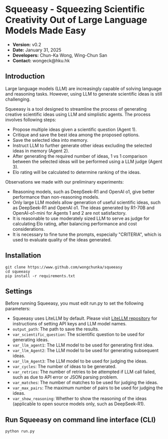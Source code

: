 <h1>Squeeasy - Squeezing Scientific Creativity Out of Large Language Models Made Easy</h1>

<ul>
    <li><strong>Version:</strong> v0.2</li>
    <li><strong>Date:</strong> January 31, 2025</li>
    <li><strong>Developers:</strong> Chun-Ka Wong, Wing-Chun San</li>
    <li><strong>Contact:</strong> wongeck@hku.hk</li>
</ul>

<h2>Introduction</h2>
<p>Large language models (LLM) are increasingly capable of solving language and reasoning tasks. However, using LLM to generate scientific ideas is still challenging.</p>

<p>Squeeasy is a tool designed to streamline the process of generating creative scientific ideas using LLM and simplistic agents. The process involves following steps:</p>

<ul>
    <li>Propose multiple ideas given a scientific question (Agent 1).</li>
    <li>Critique and save the best idea among the proposed options.</li>
    <li>Save the selected idea into memory.</li>
    <li>Instruct LLM to further generate other ideas excluding the selected ideas in memory (Agent 2).</li>
    <li>After generating the required number of ideas, 1 vs 1 comparison between the selected ideas will be performed using a LLM judge (Agent 3).</li>
    <li>Elo rating will be calculated to determine ranking of the ideas.</li>
</ul>

<p>Observations we made with our preliminary experiments:</p>

<ul>
    <li>Reasoning models, such as DeepSeek-R1 and OpenAI o1, give better performance than non-reasoning models.</li>
    <li>Only large LLM models allow generation of useful scientific ideas, such as DeepSeek-R1 and OpenAI o1. The ideas generated by R1-70B and OpenAI-o1-mini for Agents 1 and 2 are not satisfactory.</li>
    <li>It is reasonable to use moderately sized LLM to serve as judge for calculating Elo rating, after balancing performance and cost considerations.</li>
    <li>It is necessary to fine tune the prompts, especially "CRITERIA", which is used to evaluate quality of the ideas generated.</li>
</ul>

<h2>Installation</h2>

<pre><code>git clone https://www.github.com/wongchunka/squeeasy
cd squeeasy
pip install -r requirements.txt
</code></pre>

<h2>Settings</h2>

<p>Before running Squeeasy, you must edit run.py to set the following parameters:</p>

<ul>
    <li>Squeeasy uses LiteLLM by default. Please visit <a href="https://github.com/BerriAI/litellm">LiteLLM repository</a> for instructions of setting API keys and LLM model names.</li>
    <li><code>output_path</code>: The path to save the results.</li>
    <li><code>var_scientific_question</code>: The scientific question to be used for generating ideas.</li>
    <li><code>var_llm_agent1</code>: The LLM model to be used for generating first idea.</li>
    <li><code>var_llm_Agent2</code>: The LLM model to be used for generating subsequent ideas.</li>
    <li><code>var_llm_Agent3</code>: The LLM model to be used for judging the ideas.</li>
    <li><code>var_cycles</code>: The number of ideas to be generated.</li>
    <li><code>var_retries</code>: The number of retries to be attempted if LLM call failed, such as due to API error or JSON parsing problem.</li>
    <li><code>var_matches</code>: The number of matches to be used for judging the ideas.</li>
    <li><code>var_max_pairs</code>: The maximum number of pairs to be used for judging the ideas.</li>
    <li><code>var_show_reasoning</code>: Whether to show the reasoning of the ideas (applicable to open source models only, such as DeepSeek-R1).</li>
</ul>

<h2>Run Squeeasy on command line interface (CLI)</h2>

<pre><code>python run.py</code></pre>